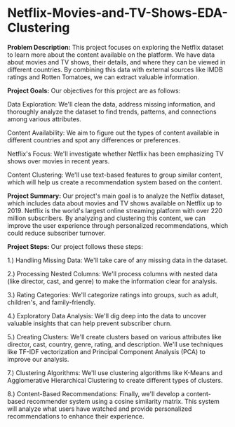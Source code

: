 # Netflix-Movies-and-TV-Shows-EDA- Clustering

**Problem Description:**
This project focuses on exploring the Netflix dataset to learn more about the content available on the platform. We have data about movies and TV shows, their details, and where they can be viewed in different countries. By combining this data with external sources like IMDB ratings and Rotten Tomatoes, we can extract valuable information.

**Project Goals:**
Our objectives for this project are as follows:

Data Exploration: We'll clean the data, address missing information, and thoroughly analyze the dataset to find trends, patterns, and connections among various attributes.

Content Availability: We aim to figure out the types of content available in different countries and spot any differences or preferences.

Netflix's Focus: We'll investigate whether Netflix has been emphasizing TV shows over movies in recent years.

Content Clustering: We'll use text-based features to group similar content, which will help us create a recommendation system based on the content.

**Project Summary:**
Our project's main goal is to analyze the Netflix dataset, which includes data about movies and TV shows available on Netflix up to 2019. Netflix is the world's largest online streaming platform with over 220 million subscribers. By analyzing and clustering this content, we can improve the user experience through personalized recommendations, which could reduce subscriber turnover.

**Project Steps:**
Our project follows these steps:

1.) Handling Missing Data: We'll take care of any missing data in the dataset.

2.) Processing Nested Columns: We'll process columns with nested data (like director, cast, and genre) to make the information clear for analysis.

3.) Rating Categories: We'll categorize ratings into groups, such as adult, children's, and family-friendly.

4.) Exploratory Data Analysis: We'll dig deep into the data to uncover valuable insights that can help prevent subscriber churn.

5.) Creating Clusters: We'll create clusters based on various attributes like director, cast, country, genre, rating, and description. We'll use techniques like TF-IDF vectorization and Principal Component Analysis (PCA) to improve our analysis.

7.) Clustering Algorithms: We'll use clustering algorithms like K-Means and Agglomerative Hierarchical Clustering to create different types of clusters.

8.) Content-Based Recommendations: Finally, we'll develop a content-based recommender system using a cosine similarity matrix. This system will analyze what users have watched and provide personalized recommendations to enhance their experience.
